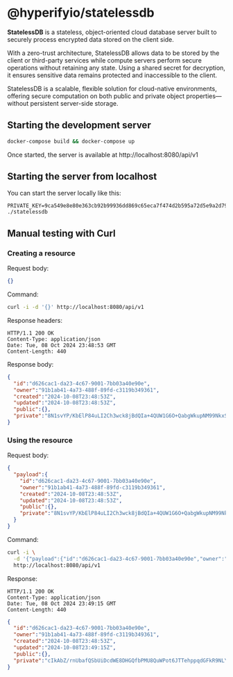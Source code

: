 # @hyperifyio/statelessdb

**StatelessDB** is a stateless, object-oriented cloud database server built to
securely process encrypted data stored on the client side.

With a zero-trust architecture, StatelessDB allows data to be stored by the 
client or third-party services while compute servers perform secure operations
without retaining any state. Using a shared secret for decryption, it ensures 
sensitive data remains protected and inaccessible to the client. 

StatelessDB is a scalable, flexible solution for cloud-native environments, 
offering secure computation on both public and private object properties—without 
persistent server-side storage.

## Starting the development server

```bash
docker-compose build && docker-compose up
```

Once started, the server is available at http://localhost:8080/api/v1

## Starting the server from localhost

You can start the server locally like this:

```
PRIVATE_KEY=9ca549e8e80e363cb92b99936dd869c65eca7f474d2b595a72d5e9a2d79eff61 ./statelessdb
```

## Manual testing with Curl

### Creating a resource

Request body:

```json
{}
```

Command: 

```bash
curl -i -d '{}' http://localhost:8080/api/v1
```

Response headers:

```
HTTP/1.1 200 OK
Content-Type: application/json
Date: Tue, 08 Oct 2024 23:48:53 GMT
Content-Length: 440
```

Response body:

```json
{
  "id":"d626cac1-da23-4c67-9001-7bb03a40e90e",
  "owner":"91b1ab41-4a73-488f-89fd-c3119b349361",
  "created":"2024-10-08T23:48:53Z",
  "updated":"2024-10-08T23:48:53Z",
  "public":{},
  "private":"8N1svYP/KbElP84uLI2Ch3wck8jBdQIa+4QUW1G6O+QabgWkupNM99NkxSlw5n0dvum+7lMrGwtrFDvIJgh2bXZLMI6vyDX6VKl4XZSds5z/zCH0QjNG+sSVN+nLY6GR1iJctJwRJzuNtpe4mGl+IYBR5xrnV3VGQ9/BrEkhoErtDuxsQd2ES0yd7JiP6JAnnZVH3V95/MZqfNcJhfHYViXKKk3OF8rbCGROcfzsFlhPany0LiUgkHJl9A+a1MM3"
}
```

### Using the resource

Request body:

```json
{
  "payload":{
    "id":"d626cac1-da23-4c67-9001-7bb03a40e90e",
    "owner":"91b1ab41-4a73-488f-89fd-c3119b349361",
    "created":"2024-10-08T23:48:53Z",
    "updated":"2024-10-08T23:48:53Z",
    "public":{},
    "private":"8N1svYP/KbElP84uLI2Ch3wck8jBdQIa+4QUW1G6O+QabgWkupNM99NkxSlw5n0dvum+7lMrGwtrFDvIJgh2bXZLMI6vyDX6VKl4XZSds5z/zCH0QjNG+sSVN+nLY6GR1iJctJwRJzuNtpe4mGl+IYBR5xrnV3VGQ9/BrEkhoErtDuxsQd2ES0yd7JiP6JAnnZVH3V95/MZqfNcJhfHYViXKKk3OF8rbCGROcfzsFlhPany0LiUgkHJl9A+a1MM3"
  }
}
```

Command:

```bash
curl -i \
  -d '{"payload":{"id":"d626cac1-da23-4c67-9001-7bb03a40e90e","owner":"91b1ab41-4a73-488f-89fd-c3119b349361","created":"2024-10-08T23:48:53Z","updated":"2024-10-08T23:48:53Z","public":{},"private":"8N1svYP/KbElP84uLI2Ch3wck8jBdQIa+4QUW1G6O+QabgWkupNM99NkxSlw5n0dvum+7lMrGwtrFDvIJgh2bXZLMI6vyDX6VKl4XZSds5z/zCH0QjNG+sSVN+nLY6GR1iJctJwRJzuNtpe4mGl+IYBR5xrnV3VGQ9/BrEkhoErtDuxsQd2ES0yd7JiP6JAnnZVH3V95/MZqfNcJhfHYViXKKk3OF8rbCGROcfzsFlhPany0LiUgkHJl9A+a1MM3"}}' \
  http://localhost:8080/api/v1
```

Response:

```
HTTP/1.1 200 OK
Content-Type: application/json
Date: Tue, 08 Oct 2024 23:49:15 GMT
Content-Length: 440
```

```json
{
  "id":"d626cac1-da23-4c67-9001-7bb03a40e90e",
  "owner":"91b1ab41-4a73-488f-89fd-c3119b349361",
  "created":"2024-10-08T23:48:53Z",
  "updated":"2024-10-08T23:49:15Z",
  "public":{},
  "private":"cIkAbZ/rnUbafQSbUiDcdWE8DHGQfbPMU8QuWPot6JTTehppqdGFkR9NLYE/ctpNkpHtumcI88WNIO+DSuhTTmzFkr1jIaL6eF6/tbp98/nHVYHXDg/+txGqhkjnylVOi5VNqgPNLfJI6qoxow3AcsdlL89MJmtr28ocPijAH29ZXmDQMn5+EEFFovHpJ0jBuTjB/tmMsls1NW9FgxL7wWlqWVk8R3/9gBS+GMSdAvmcg9NLSzSw9nR5YkDEckO6"
}
```
